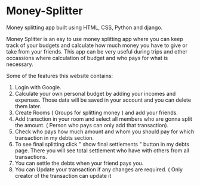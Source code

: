 # Money-Splitter
Money splitting app built using HTML, CSS, Python and django.

Money Splitter is an esy to use money splitting app where you can keep track of your budgets and calculate how much money you have to give or take from your friends. This app can be very useful during trips and other occassions where calculation of budget and who pays for what is necessary.

Some of the features this website contains:
1. Login with Google.
2. Calculate your own personal budget by adding your incomes and expenses. Those data will be saved in your account and you can delete them later.
3. Create Rooms ( Groups for splitting money ) and add your friends.
4. Add transction in your room and select all members who are gonna split the amount. ( Person who pays can only add that transaction).
5. Check who pays how much amount and whom you should pay for which transaction in my debts section.
6. To see final splitting click " show final settlements " button in my debts page. There you will see total settlement who have with others from all transactions.
7. You can settle the debts when your friend pays you.
8. You can Update your transaction if any changes are required. ( Only creator of the transaction can update it


